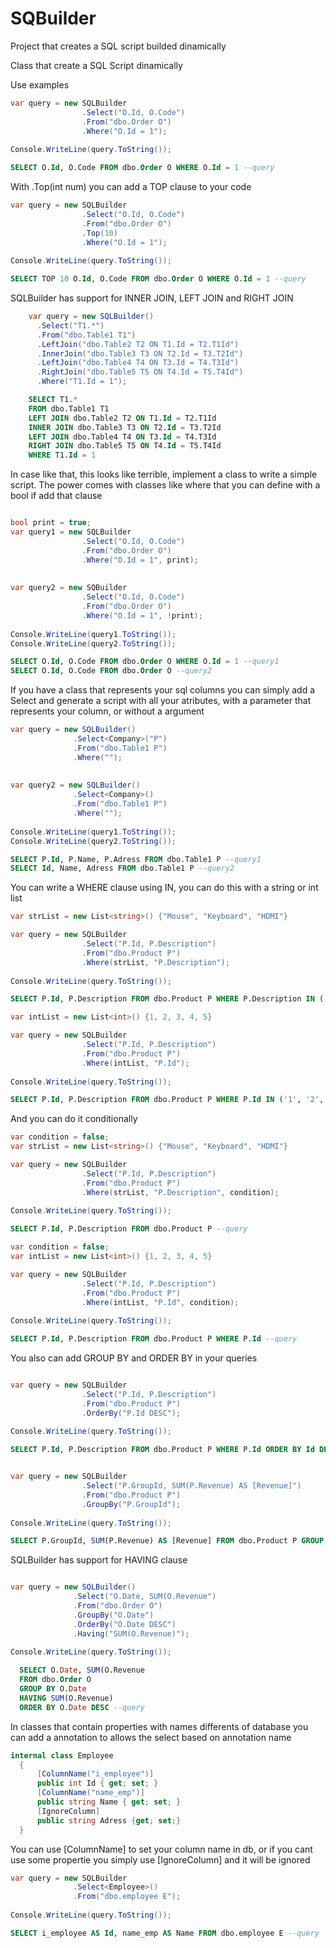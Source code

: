# SQBuilder
Project that creates a SQL script builded dinamically

Class that create a SQL Script dinamically

Use examples
```C#
var query = new SQLBuilder
                .Select("O.Id, O.Code")
                .From("dbo.Order O")
                .Where("O.Id = 1");
                
Console.WriteLine(query.ToString());
```
```SQL
SELECT O.Id, O.Code FROM dbo.Order O WHERE O.Id = 1 --query
```
With .Top(int num) you can add a TOP clause to your code

```C#
var query = new SQLBuilder
                .Select("O.Id, O.Code")
                .From("dbo.Order O")
                .Top(10)
                .Where("O.Id = 1");
                
Console.WriteLine(query.ToString());
```
```SQL
SELECT TOP 10 O.Id, O.Code FROM dbo.Order O WHERE O.Id = 1 --query
```

SQLBuilder has support for INNER JOIN, LEFT JOIN and RIGHT JOIN

```C#
    var query = new SQLBuilder()
      .Select("T1.*")
      .From("dbo.Table1 T1")
      .LeftJoin("dbo.Table2 T2 ON T1.Id = T2.T1Id")
      .InnerJoin("dbo.Table3 T3 ON T2.Id = T3.T2Id")
      .LeftJoin("dbo.Table4 T4 ON T3.Id = T4.T3Id")
      .RightJoin("dbo.Table5 T5 ON T4.Id = T5.T4Id")
      .Where("T1.Id = 1");
```
```SQL
    SELECT T1.*
    FROM dbo.Table1 T1
    LEFT JOIN dbo.Table2 T2 ON T1.Id = T2.T1Id
    INNER JOIN dbo.Table3 T3 ON T2.Id = T3.T2Id
    LEFT JOIN dbo.Table4 T4 ON T3.Id = T4.T3Id
    RIGHT JOIN dbo.Table5 T5 ON T4.Id = T5.T4Id
    WHERE T1.Id = 1
```


In case like that, this looks like terrible, implement a class to write a simple script. The power comes with classes like where that you can define with a bool if add that clause

```C#

bool print = true;
var query1 = new SQLBuilder
                .Select("O.Id, O.Code")
                .From("dbo.Order O")
                .Where("O.Id = 1", print);
                
                
var query2 = new SQBuilder
                .Select("O.Id, O.Code")
                .From("dbo.Order O")
                .Where("O.Id = 1", !print);
                
Console.WriteLine(query1.ToString());
Console.WriteLine(query2.ToString());
```
```SQL
SELECT O.Id, O.Code FROM dbo.Order O WHERE O.Id = 1 --query1
SELECT O.Id, O.Code FROM dbo.Order O --query2
```
If you have a class that represents your sql columns you can simply add a Select<T> and generate a script with all your atributes, with a parameter that represents your column, or without a argument
  
```C#
var query = new SQLBuilder()
              .Select<Company>("P")
              .From("dbo.Table1 P")
              .Where("");
                
                
var query2 = new SQLBuilder()
              .Select<Company>()
              .From("dbo.Table1 P")
              .Where("");
                
Console.WriteLine(query1.ToString());
Console.WriteLine(query2.ToString());
```
```SQL
SELECT P.Id, P.Name, P.Adress FROM dbo.Table1 P --query1
SELECT Id, Name, Adress FROM dbo.Table1 P --query2
```

You can write a WHERE clause using IN, you can do this with a string or int list
```C#
var strList = new List<string>() {"Mouse", "Keyboard", "HDMI"}

var query = new SQLBuilder
                .Select("P.Id, P.Description")
                .From("dbo.Product P")
                .Where(strList, "P.Description");
                
Console.WriteLine(query.ToString());
```
```SQL
SELECT P.Id, P.Description FROM dbo.Product P WHERE P.Description IN ('Mouse', 'Keyboard', 'HDMI') --query
```

```C#
var intList = new List<int>() {1, 2, 3, 4, 5}

var query = new SQLBuilder
                .Select("P.Id, P.Description")
                .From("dbo.Product P")
                .Where(intList, "P.Id");
                
Console.WriteLine(query.ToString());
```
```SQL
SELECT P.Id, P.Description FROM dbo.Product P WHERE P.Id IN ('1', '2', '3', '4', '5') --query
```

And you can do it conditionally

```C#
var condition = false;
var strList = new List<string>() {"Mouse", "Keyboard", "HDMI"}

var query = new SQLBuilder
                .Select("P.Id, P.Description")
                .From("dbo.Product P")
                .Where(strList, "P.Description", condition);
                
Console.WriteLine(query.ToString());
```
```SQL
SELECT P.Id, P.Description FROM dbo.Product P --query
```

```C#
var condition = false;
var intList = new List<int>() {1, 2, 3, 4, 5}

var query = new SQLBuilder
                .Select("P.Id, P.Description")
                .From("dbo.Product P")
                .Where(intList, "P.Id", condition);
                
Console.WriteLine(query.ToString());
```
```SQL
SELECT P.Id, P.Description FROM dbo.Product P WHERE P.Id --query
```

You also can add GROUP BY and ORDER BY in your queries

```C#

var query = new SQLBuilder
                .Select("P.Id, P.Description")
                .From("dbo.Product P")
                .OrderBy("P.Id DESC");
                
Console.WriteLine(query.ToString());
```
```SQL
SELECT P.Id, P.Description FROM dbo.Product P WHERE P.Id ORDER BY Id DESC --query
```

```C#

var query = new SQLBuilder
                .Select("P.GroupId, SUM(P.Revenue) AS [Revenue]")
                .From("dbo.Product P")
                .GroupBy("P.GroupId");
                
Console.WriteLine(query.ToString());
```
```SQL
SELECT P.GroupId, SUM(P.Revenue) AS [Revenue] FROM dbo.Product P GROUP BY P.GroupId --query
```
SQLBuilder has support for HAVING clause

```C#

var query = new SQLBuilder()
              .Select("O.Date, SUM(O.Revenue")
              .From("dbo.Order O")
              .GroupBy("O.Date")
              .OrderBy("O.Date DESC")
              .Having("SUM(O.Revenue)");
                
Console.WriteLine(query.ToString());
```
```SQL
  SELECT O.Date, SUM(O.Revenue 
  FROM dbo.Order O 
  GROUP BY O.Date 
  HAVING SUM(O.Revenue) 
  ORDER BY O.Date DESC --query
```

  
In classes that contain properties with names differents of database you can add a annotation to allows the select based on annotation name
  
```C#
internal class Employee
  {
      [ColumnName("i_employee")]
      public int Id { get; set; }
      [ColumnName("name_emp")]
      public string Name { get; set; }
      [IgnoreColumn]
      public string Adress {get; set;}
  }
```
  You can use [ColumnName] to set your column name in db, or if you cant use some propertie you simply use [IgnoreColumn] and it will be ignored
  
```C#
var query = new SQLBuilder
              .Select<Employee>()
              .From("dbo.employee E");
                
Console.WriteLine(query.ToString());
```
```SQL
SELECT i_employee AS Id, name_emp AS Name FROM dbo.employee E --query
```


